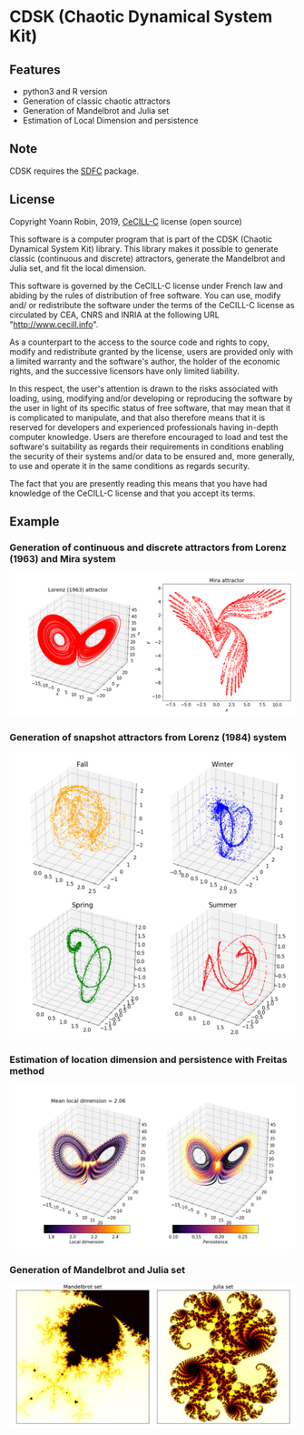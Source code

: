 # CDSK (Chaotic Dynamical System Kit)

## Features
- python3 and R version
- Generation of classic chaotic attractors
- Generation of Mandelbrot and Julia set
- Estimation of Local Dimension and persistence

## Note
CDSK requires the [SDFC](https://github.com/yrobink/SDFC) package.

## License

Copyright Yoann Robin, 2019, [CeCILL-C](https://cecill.info/licences.en.html) license (open source)

This software is a computer program that is part of the CDSK (Chaotic
Dynamical System Kit) library. This library makes it possible
to generate classic (continuous and discrete) attractors, generate the
Mandelbrot and Julia set, and fit the local dimension.

This software is governed by the CeCILL-C license under French law and
abiding by the rules of distribution of free software.  You can  use,
modify and/ or redistribute the software under the terms of the CeCILL-C 
license as circulated by CEA, CNRS and INRIA at the following URL
"http://www.cecill.info".

As a counterpart to the access to the source code and  rights to copy,
modify and redistribute granted by the license, users are provided only
with a limited warranty  and the software's author,  the holder of the
economic rights,  and the successive licensors  have only  limited
liability.

In this respect, the user's attention is drawn to the risks associated
with loading,  using,  modifying and/or developing or reproducing the
software by the user in light of its specific status of free software,
that may mean  that it is complicated to manipulate,  and  that  also
therefore means  that it is reserved for developers  and  experienced
professionals having in-depth computer knowledge. Users are therefore
encouraged to load and test the software's suitability as regards their
requirements in conditions enabling the security of their systems and/or 
data to be ensured and,  more generally, to use and operate it in the
same conditions as regards security.

The fact that you are presently reading this means that you have had
knowledge of the CeCILL-C license and that you accept its terms.


## Example

### Generation of continuous and discrete attractors from Lorenz (1963) and Mira system
![Alt](/figures/attractors.png)

### Generation of snapshot attractors from Lorenz (1984) system
![Alt](/figures/snapshot_attractors.png)

### Estimation of location dimension and persistence with Freitas method
![Alt](/figures/local_dimension.png)

### Generation of Mandelbrot and Julia set
![Alt](/figures/mandelbrot_julia.png)

